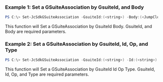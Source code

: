 ### Example 1: Set a GSuiteAssociation by GsuiteId, and Body
```powershell
PS C:\> Set-JcSdkGSuiteAssociation -GsuiteId:(<string>) -Body:(<JumpCloud.SDK.V2.Models.GraphOperationGSuite1>)


```

This function will Set a GSuiteAssociation by GsuiteId Body. GsuiteId, and Body are required parameters.

### Example 2: Set a GSuiteAssociation by GsuiteId, Id, Op, and Type
```powershell
PS C:\> Set-JcSdkGSuiteAssociation -GsuiteId:(<string>) -Id:(<string>) -Op:(<string>) -Type:(<JumpCloud.SDK.V2.Support.GraphOperationGSuite>) -Attributes:(<hashtable>)


```

This function will Set a GSuiteAssociation by GsuiteId Id Op Type. GsuiteId, Id, Op, and Type are required parameters.

